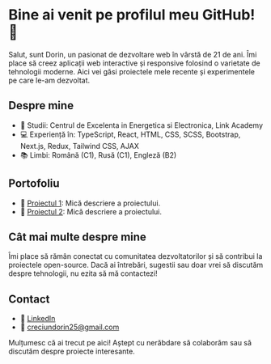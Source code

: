 # Bine ai venit pe profilul meu GitHub! 👋

Salut, sunt Dorin, un pasionat de dezvoltare web în vârstă de 21 de ani. Îmi place să creez aplicații web interactive și responsive folosind o varietate de tehnologii moderne. Aici vei găsi proiectele mele recente și experimentele pe care le-am dezvoltat.

## Despre mine

- 🌱 Studii: Centrul de Excelenta in Energetica si Electronica, Link Academy
- 💻 Experiență în: TypeScript, React, HTML, CSS, SCSS, Bootstrap, Next.js, Redux, Tailwind CSS, AJAX
- 📚 Limbi: Română (C1), Rusă (C1), Engleză (B2)

## Portofoliu

- 🚀 [Proiectul 1](link): Mică descriere a proiectului.
- 🌟 [Proiectul 2](link): Mică descriere a proiectului.

## Cât mai multe despre mine

Îmi place să rămân conectat cu comunitatea dezvoltatorilor și să contribui la proiectele open-source. Dacă ai întrebări, sugestii sau doar vrei să discutăm despre tehnologii, nu ezita să mă contactezi!

## Contact

- 💬 [LinkedIn]([link](https://www.linkedin.com/in/dorin-creciun-07b900270/))
- 📧 creciundorin25@gmail.com

Mulțumesc că ai trecut pe aici! Aștept cu nerăbdare să colaborăm sau să discutăm despre proiecte interesante.

